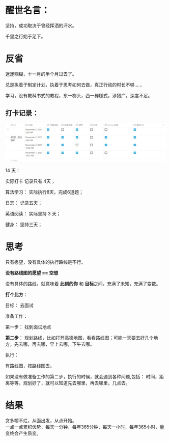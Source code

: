 # 醒世名言：

坚持，成功取决于曾经挥洒的汗水。

千里之行始于足下。

# 反省

迷迷糊糊，十一月的半个月过去了。

总是执着于制定计划，执着于思考如何去做，真正行动的时长不够......

学习，没有教科书式的教程，东一榔头，西一棒槌式，涉猎广，深度不足。

## 打卡记录：
![logo](../_media/p1.png)

14 天：

实际打卡 记录只有 4天；

算法学习： 实际执行8天，完成6道题；

日志： 记录五天；

英语阅读： 实际坚持 3 天；

健身： 坚持三天；

# 思考

只有愿望，没有具体的执行路线是不行。

**没有路线图的愿望 == 空想**

没有具体的路线，就意味着 **此刻的你** 和 **目标**之间，充满了未知，充满了变数。

**打个比方**：

目标： 去面试

准备工作：

   第一步： 找到面试地点

**第二步**： 规划路线，比如打开高德地图，看看路线图；可能一天要去好几个地方，先去哪，再去哪，早上去哪，下午去哪。

执行：

  有路线图，按路线图去。  

如果没有做准备工作的第二步，执行的时候，就会遇到各种问题,包括： 时间，距离等等。规划好了，就可以知道先去哪里，再去哪里，几点去。

# 结果

贪多嚼不烂，从面出发，从点开始。</br>
一点一点累积优势，每天一分钟，每年365分钟，每天一小时，每年365小时，量变终会产生质变。